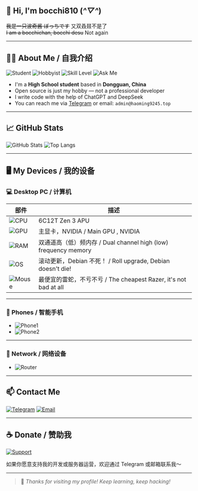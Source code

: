 ## 👋 Hi, I'm bocchi810 (*^▽^*)
~~我是一只波奇酱 ぼっちです~~ 又双叒叕不是了  
~~I am a bocchichan, bocchi desu~~ Not again

---

## 🧑‍💻 About Me / 自我介绍

![Student](https://img.shields.io/badge/🎓_Student-Dongguan,_China-blue)
![Hobbyist](https://img.shields.io/badge/💻_Open_Source-Hobbyist-informational)
![Skill Level](https://img.shields.io/badge/🧠_Skill-Average-yellow)
![Ask Me](https://img.shields.io/badge/❤️_Love-Newbies_asking_good_questions-red)

- I'm a **High School student** based in **Dongguan, China**
- Open source is just my hobby — not a professional developer
- I write code with the help of ChatGPT and DeepSeek 
- You can reach me via [Telegram](https://t.me/bocchi1919810) or email: `admin@haoming9245.top`

---

## 📈 GitHub Stats

![GitHub Stats](https://github-readme-stats.vercel.app/api?username=bocchi810&count_private=true&show_icons=true&theme=tokyonight)
![Top Langs](https://github-readme-stats.vercel.app/api/top-langs/?username=bocchi810&layout=compact&theme=tokyonight)

---

## 🖥️ My Devices / 我的设备

### 💻 Desktop PC / 计算机

| 部件 | 描述 |
|------|------|
| ![CPU](https://img.shields.io/badge/CPU-Ryzen_5_5600G-red?logo=amd) | 6C12T Zen 3 APU |
| ![GPU](https://img.shields.io/badge/GPU-GeForce_RTX_4060-green?logo=nvidia) | 主显卡，NVIDIA / Main GPU , NVIDIA |
| ![RAM](https://img.shields.io/badge/RAM-32GB_DDR4_3200MHz-blue) | 双通道高（低）频内存 / Dual channel high (low) frequency memory |
| ![OS](https://img.shields.io/badge/OS-Debian_Sid-ff69b4?logo=debian&logoColor=white) | 滚动更新，Debian 不死！ / Roll upgrade, Debian doesn't die! |
| ![Mouse](https://img.shields.io/badge/Mouse-Razer_DeathAdder_Essential-9cf?logo=razer) | 最便宜的雷蛇，不亏不亏 / The cheapest Razer, it's not bad at all |

---

### 📱 Phones / 智能手机

- ![Phone1](https://img.shields.io/badge/📱_Redmi-Note_11T_Pro-blue?logo=xiaomi)
- ![Phone2](https://img.shields.io/badge/📱_Huawei-FIG--AL00-lightgrey?logo=Huawei)

---

### 📡 Network / 网络设备

- ![Router](https://img.shields.io/badge/Router-Redmi_AC2100-blue?logo=xiaomi)

---

## 📫 Contact Me

[![Telegram](https://img.shields.io/badge/Telegram-@bocchi1919810-2CA5E0?logo=telegram)](https://t.me/bocchi1919810)
[![Email](https://img.shields.io/badge/Email-admin@haoming9245.top-D14836?logo=gmail)](mailto:admin@haoming9245.top)

---

## ☕ Donate / 赞助我

[![Support](https://img.shields.io/badge/💰_Support-Contact_Me-yellow)](https://t.me/bocchi1919810)

如果你愿意支持我的开发或服务器运营，欢迎通过 Telegram 或邮箱联系我～

---

> 💬 *Thanks for visiting my profile! Keep learning, keep hacking!*
